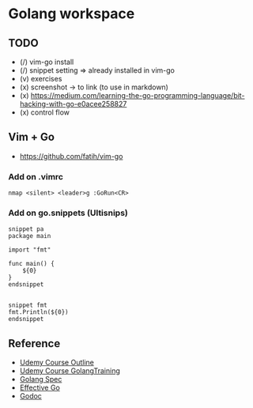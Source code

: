 # Golang workspace

## TODO
- (/) vim-go install
- (/) snippet setting => already installed in vim-go
- (v) exercises
- (x) screenshot -> to link (to use in markdown)
- (x) https://medium.com/learning-the-go-programming-language/bit-hacking-with-go-e0acee258827
- (x) control flow

## Vim + Go
- https://github.com/fatih/vim-go

### Add on .vimrc
```
nmap <silent> <leader>g :GoRun<CR>
```

### Add on go.snippets (Ultisnips)
```
snippet pa
package main

import "fmt"

func main() {
	${0}
}
endsnippet


snippet fmt
fmt.Println(${0})
endsnippet
```


## Reference
- [Udemy Course Outline](https://docs.google.com/document/d/1jGdUyurQhPxtr_nd7z-0GKOjhrfdtkSjFKORa44favQ/edit#heading=h.vgdf3swpywdi)
- [Udemy Course GolangTraining](https://github.com/GoesToEleven/GolangTraining)
- [Golang Spec](https://golang.org/ref/spec)
- [Effective Go](https://golang.org/doc/effective_go.html)
- [Godoc](https://godoc.org/fmt)
